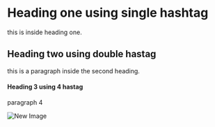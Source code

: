 # Heading one using single hashtag

this is inside heading one.

## Heading two using double hastag

this is a paragraph inside the second heading.

#### Heading 3 using 4 hastag
paragraph 4

![New Image](https://octodex.github.com/images/yaktocat.png)
